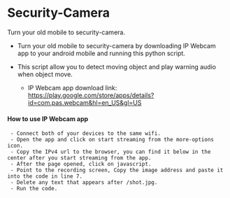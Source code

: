 # Security-Camera
Turn your old mobile to security-camera.



- Turn your old mobile to security-camera by downloading IP Webcam app to your android mobile and running this python script.

- This script allow you to detect moving object and play warning audio when object move.

     - IP Webcam app download link: https://play.google.com/store/apps/details?id=com.pas.webcam&hl=en_US&gl=US



#### How to use IP Webcam app 
     - Connect both of your devices to the same wifi.
     - Open the app and click on start streaming from the more-options icon.
     - Copy the IPv4 url to the browser, you can find it below in the center after you start streaming from the app.
     - After the page opened, click on javascript.
     - Point to the recording screen, Copy the image address and paste it into the code in line 7.
     - Delete any text that appears after /shot.jpg.
     - Run the code.
